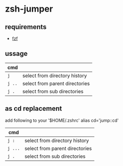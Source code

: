 # zsh-jumper

## requirements

* [fzf](https://github.com/junegunn/fzf)

## ussage

| cmd    |                                |
|---     |---                             |
| `j`    | select from directory history  |
| `j ..` | select from parent directories |
| `j .`  | select from sub directories    |


## as cd replacement

add following to your '$HOME/.zshrc'
alias cd='jump::cd'

| cmd     |                                |
|---      |---                             |
| `j :`   | select from directory history  |
| `j ...` | select from parent directories |
| `j .`   | select from sub directories    |
